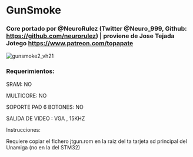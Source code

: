 # GunSmoke

### Core portado por @NeuroRulez (Twitter @Neuro_999, Github: https://github.com/neurorulez) | proviene de Jose Tejada Jotego https://www.patreon.com/topapate

![gunsmoke2_vh21](https://user-images.githubusercontent.com/31018768/71418644-c5cb1b80-266b-11ea-81b6-75e4c5c1fe36.jpg)


### Requerimientos:

SRAM: NO

MULTICORE: NO

SOPORTE PAD 6 BOTONES: NO

SALIDA DE VIDEO : VGA , 15KHZ

Instrucciones:

Requiere copiar el fichero jtgun.rom en la raiz del ta tarjeta sd principal del Unamiga (no en la del STM32)
